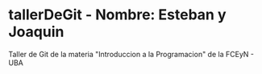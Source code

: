 # tallerDeGit - Nombre: Esteban y Joaquin

Taller de Git de la materia "Introduccion a la Programacion" de la FCEyN - UBA
